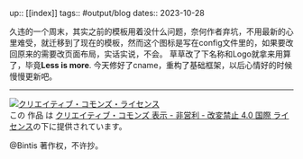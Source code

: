 up:: [[index]]
tags:: #output/blog 
dates:: 2023-10-28


久违的一个周末，其实之前的模板用着没什么问题，奈何作者弃坑，不用最新的心里难受，就迁移到了现在的模板，然而这个图标是写在config文件里的，如果要改回原来的需要改页面布局，实话实说，不会。
草草改了下名称和Logo就拿来用算了，毕竟**Less is more**.
今天修好了cname，重构了基础框架，以后心情好的时候慢慢更新吧。



***

<a rel="license" href="http://creativecommons.org/licenses/by-nc-nd/4.0/"><img alt="クリエイティブ・コモンズ・ライセンス" style="border-width:0" src="https://i.creativecommons.org/l/by-nc-nd/4.0/88x31.png" /></a><br />この 作品 は <a rel="license" href="http://creativecommons.org/licenses/by-nc-nd/4.0/">クリエイティブ・コモンズ 表示 - 非営利 - 改変禁止 4.0 国際 ライセンス</a>の下に提供されています。

@Bintis 著作权，不许抄。
